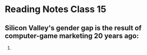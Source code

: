# Reading Notes Class 15

## Silicon Valley's gender gap is the result of computer-game marketing 20 years ago:

1. 
